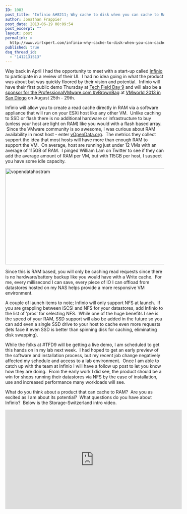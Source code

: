 ```yaml
---
ID: 1083
post_title: 'Infinio &#8211; Why cache to disk when you can cache to RAM'
author: Jonathan Frappier
post_date: 2013-06-19 08:09:54
post_excerpt: ""
layout: post
permalink: >
  http://www.virtxpert.com/infinio-why-cache-to-disk-when-you-can-cache-to-ram/
published: true
dsq_thread_id:
  - "1412131513"
---
```

Way back in April I had the opportunity to meet with a start-up called <a href="http://infinio.com/" target="_blank">Infinio </a>to participate in a review of their UI.  I had no idea going in what the product was about but was quickly floored by their vision and potential.  Infinio will have their first public demo Thursday at <a href="https://twitter.com/search?q=%23tfd9&amp;src=typd" target="_blank">Tech Field Day 9</a> and will also be a <a href="http://professionalvmware.com/2013/06/vbrownbag-techtalks-at-vmworld/" target="_blank">sponsor for the ProfessionalVMware.com #vBrownBag</a> at <a href="http://www.vmworld.com/community/conference/us/" target="_blank">VMworld 2013 in San Diego</a> on August 25th - 29th.
<div>

Infinio will allow you to create a read cache directly in RAM via a software appliance that will run on your ESXi host like any other VM.  Unlike caching to SSD or flash there is no additional hardware or infrastructure to buy (unless your host are light on RAM) like you would with a flash based array.  Since the VMware community is so awesome, I was curious about RAM availability in most host - enter <a href="http://vopendata.org" target="_blank">vOpenData.org</a>.  The metrics they collect support the idea that most hosts will have more than enough RAM to support the VM.  On average, host are running just under 12 VMs with an average of 115GB of RAM.  I pinged William Lam on Twitter to see if they can add the average amount of RAM per VM, but with 115GB per host, I suspect you have some idle capacity.

<a href="http://www.virtxpert.com/wp-content/uploads/2013/06/vopendatahostram.jpg"><img class="aligncenter size-large wp-image-1089" alt="vopendatahostram" src="http://www.virtxpert.com/wp-content/uploads/2013/06/vopendatahostram-1024x489.jpg" width="640" height="305" /></a>

Since this is RAM based, you will only be caching read requests since there is no hardware/battery backup like you would have with a Write cache.  For me, every millisecond I can save, every piece of IO I can offload from datastores hosted on my NAS helps provide a more responsive VM environment.

A couple of launch items to note; Infinio will only support NFS at launch.  If you are grappling between iSCSI and NFS for your datastores, add Infinio to the list of 'pros' for selecting NFS.  While one of the huge benefits I see is the speed of your RAM, SSD support will also be added in the future so you can add even a single SSD drive to your host to cache even more requests (lets face it even SSD is better than spinning disk for caching, eliminating disk swapping).

While the folks at #TFD9 will be getting a live demo, I am scheduled to get this hands on in my lab next week.  I had hoped to get an early preview of the software and installation process, but my recent job change negatively affected my schedule and access to a lab environment.  Once I am able to catch up with the team at Infinio I will have a follow up post to let you know how they are doing.  From the early work I did see, the product should be a win for shops running their datastores via NFS by the ease of installation, use and increased performance many workloads will see.

What do you think about a product that can cache to RAM?  Are you as excited as I am about its potential?  What questions do you have about Infinio?  Below is the Storage-Switzerland intro video.

<iframe src="http://www.youtube.com/embed/LXWJQVglLVk" height="315" width="560" allowfullscreen="" frameborder="0"></iframe>

</div>